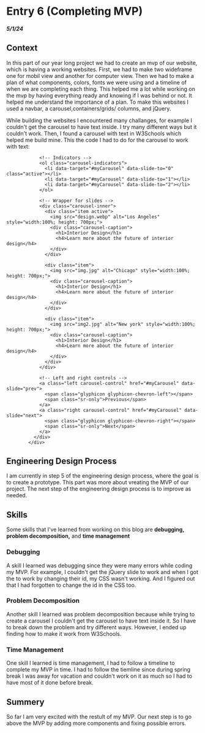 # Entry 6 (Completing MVP)
##### 5/1/24
## Context
In this part of our year long project we had to create an mvp of our website, which is having a working websites. First, we had to make two wideframe one for mobil view and another for computer view. Then we had to make a plan of what components, colors, fonts we were using and a timeline of when we are completing each thing. This helped me a lot while working on the mvp by having everything ready and knowing if I was behind or not. It helped me understand the importance of a plan. To make this websites I used a navbar, a carousel,containers/grids/ columns, and jQuery. 

While building the websites I encountered many challanges, for example I couldn't get the carousel to have text inside. I try many different ways but it couldn't work. Then, I found a carousel with text in W3Schools which helped me build mine. This the code I had to do for the carousel to work with text:

``` <div id="myCarousel" class="carousel slide" data-ride="carousel">
            <!-- Indicators -->
            <ol class="carousel-indicators">
              <li data-target="#myCarousel" data-slide-to="0" class="active"></li>
              <li data-target="#myCarousel" data-slide-to="1"></li>
              <li data-target="#myCarousel" data-slide-to="2"></li>
            </ol>

            <!-- Wrapper for slides -->
            <div class="carousel-inner">
              <div class="item active">
                <img src="design.webp" alt="Los Angeles" style="width:100%; height: 700px;">
                <div class="carousel-caption">
                  <h1>Interior Design</h1>
                  <h4>Learn more about the future of interior design</h4>
                </div>
              </div>

              <div class="item">
                <img src="img.jpg" alt="Chicago" style="width:100%; height: 700px;">
                <div class="carousel-caption">
                  <h1>Interior Design</h1>
                  <h4>Learn more about the future of interior design</h4>
                </div>
              </div>

              <div class="item">
                <img src="img2.jpg" alt="New york" style="width:100%;  height: 700px;">
                <div class="carousel-caption">
                  <h1>Interior Design</h1>
                  <h4>Learn more about the future of interior design</h4>
                </div>
              </div>
            </div>

            <!-- Left and right controls -->
            <a class="left carousel-control" href="#myCarousel" data-slide="prev">
              <span class="glyphicon glyphicon-chevron-left"></span>
              <span class="sr-only">Previous</span>
            </a>
            <a class="right carousel-control" href="#myCarousel" data-slide="next">
              <span class="glyphicon glyphicon-chevron-right"></span>
              <span class="sr-only">Next</span>
            </a>
          </div>
        </div>
```

## Engineering Design Process
I am currently in step 5 of the engineering design process, where the goal is to create a prototype. This part was more about vreating the MVP of our project. The next step of the engineering design process is to improve as needed.

## Skills 
Some skills that I’ve learned from working on this blog are **debugging, problem decomposition,** and **time management**

### Debugging
A skill I learned was debugging since they were many errors while coding my MVP. For example, I couldn't get the jQuery slide to work and when I got the to work by changing their id, my CSS wasn't working. And I figured out that I had forgotten to change the id in the CSS too.

### Problem Decomposition 
Another skill I learned was problem decomposition because while trying to create a carousel I couldn't get the carousel to have text inside it. So I have to break down the problem and try different ways. However, I ended up finding how to make it work from W3Schools. 

### Time Management
One skill I learned is time management, I had to follow a timeline to complete my MVP in time. I had to follow the tiemline since during spring break I was away for vacation and couldn't work on it as much so I had to have most of it done before break. 

## Summery 
So far I am very excited with the restult of my MVP. Our next step is to go above the MVP by adding more components and fixing possible errors.


